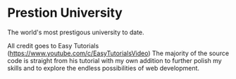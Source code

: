 # Prestion University
 The world's most prestigous university to date.

All credit goes to Easy Tutorials (https://www.youtube.com/c/EasyTutorialsVideo) The majority of the source code is straight from his tutorial with my own addition to further polish my skills and to explore the endless possibilities of web development.